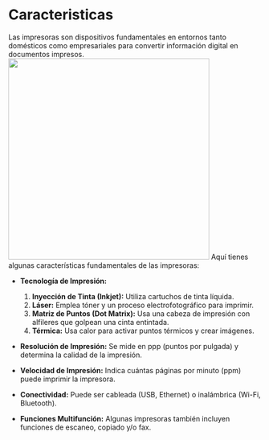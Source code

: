 # Caracteristicas
Las impresoras son dispositivos fundamentales en entornos tanto domésticos como empresariales para convertir información digital en documentos impresos. 
<img src="/img/caracterisicas.jpeg" width="400px">
Aquí tienes algunas características fundamentales de las impresoras:

- **Tecnología de Impresión:** 

  1) **Inyección de Tinta (Inkjet):**
   Utiliza cartuchos de tinta líquida.
  1) **Láser:**
   Emplea tóner y un proceso electrofotográfico para imprimir.
  1) **Matriz de Puntos (Dot Matrix):**
  Usa una cabeza de impresión con alfileres que golpean una cinta           entintada.
  1) **Térmica:**
  Usa calor para activar puntos térmicos y crear imágenes.

- **Resolución de Impresión:** Se mide en ppp (puntos por pulgada) y determina la calidad de la impresión.

- **Velocidad de Impresión:** Indica cuántas páginas por minuto (ppm) puede imprimir la impresora.

- **Conectividad:** Puede ser cableada (USB, Ethernet) o inalámbrica (Wi-Fi, Bluetooth).

- **Funciones Multifunción:** Algunas impresoras también incluyen funciones de escaneo, copiado y/o fax.
